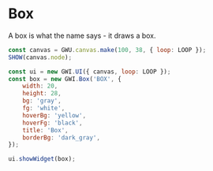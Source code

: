 # Box

A box is what the name says - it draws a box.

```js
const canvas = GWU.canvas.make(100, 38, { loop: LOOP });
SHOW(canvas.node);

const ui = new GWI.UI({ canvas, loop: LOOP });
const box = new GWI.Box('BOX', {
    width: 20,
    height: 28,
    bg: 'gray',
    fg: 'white',
    hoverBg: 'yellow',
    hoverFg: 'black',
    title: 'Box',
    borderBg: 'dark_gray',
});

ui.showWidget(box);
```
